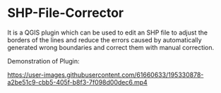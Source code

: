 # SHP-File-Corrector
It is a QGIS plugin which can be used to edit an SHP file to adjust the borders of the lines and reduce the errors caused by automatically generated wrong boundaries and correct them with manual correction.

Demonstration of Plugin:




https://user-images.githubusercontent.com/61660633/195330878-a2be51c9-cbb5-405f-b8f3-7f098d00dec6.mp4


